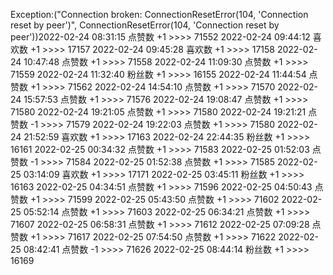 Exception:("Connection broken: ConnectionResetError(104, 'Connection reset by peer')", ConnectionResetError(104, 'Connection reset by peer'))2022-02-24  08:31:15   点赞数 +1 >>>> 71552
2022-02-24  09:44:12   喜欢数 +1 >>>> 17157
2022-02-24  09:45:28   喜欢数 +1 >>>> 17158
2022-02-24  10:47:48   点赞数 +1 >>>> 71558
2022-02-24  11:09:30   点赞数 +1 >>>> 71559
2022-02-24  11:32:40   粉丝数 +1 >>>> 16155
2022-02-24  11:44:54   点赞数 +1 >>>> 71562
2022-02-24  14:54:10   点赞数 +1 >>>> 71570
2022-02-24  15:57:53   点赞数 +1 >>>> 71576
2022-02-24  19:08:47   点赞数 +1 >>>> 71580
2022-02-24  19:21:05   点赞数 +1 >>>> 71580
2022-02-24  19:21:21   点赞数 -1 >>>> 71579
2022-02-24  19:22:03   点赞数 +1 >>>> 71580
2022-02-24  21:52:59   喜欢数 +1 >>>> 17163
2022-02-24  22:44:35   粉丝数 +1 >>>> 16161
2022-02-25  00:34:32   点赞数 +1 >>>> 71583
2022-02-25  01:52:03   点赞数 -1 >>>> 71584
2022-02-25  01:52:38   点赞数 +1 >>>> 71585
2022-02-25  03:14:09   喜欢数 +1 >>>> 17171
2022-02-25  03:45:11   粉丝数 +1 >>>> 16163
2022-02-25  04:34:51   点赞数 +1 >>>> 71596
2022-02-25  04:50:43   点赞数 +1 >>>> 71599
2022-02-25  05:43:50   点赞数 +1 >>>> 71602
2022-02-25  05:52:14   点赞数 +1 >>>> 71603
2022-02-25  06:34:21   点赞数 +1 >>>> 71607
2022-02-25  06:58:31   点赞数 +1 >>>> 71612
2022-02-25  07:09:28   点赞数 +1 >>>> 71617
2022-02-25  07:54:50   点赞数 +1 >>>> 71622
2022-02-25  08:42:41   点赞数 -1 >>>> 71626
2022-02-25  08:44:14   粉丝数 +1 >>>> 16169
